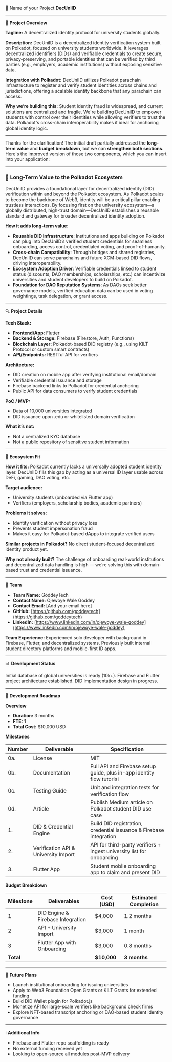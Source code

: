 📝 Name of your Project
**DecUniID**

---

🌟 **Project Overview**

**Tagline:** A decentralized identity protocol for university students globally.

**Description:**
DecUniID is a decentralized identity verification system built on Polkadot, focused on university students worldwide. It leverages decentralized identifiers (DIDs) and verifiable credentials to create secure, privacy-preserving, and portable identities that can be verified by third parties (e.g., employers, academic institutions) without exposing sensitive data.

**Integration with Polkadot:**
DecUniID utilizes Polkadot parachain infrastructure to register and verify student identities across chains and jurisdictions, offering a scalable identity backbone that any parachain can access.

**Why we’re building this:**
Student identity fraud is widespread, and current solutions are centralized and fragile. We're building DecUniID to empower students with control over their identities while allowing verifiers to trust the data. Polkadot's cross-chain interoperability makes it ideal for anchoring global identity logic.

---
Thanks for the clarification! The initial draft partially addressed the **long-term value** and **budget breakdown**, but we can **strengthen both sections**. Here's the improved version of those two components, which you can insert into your application:

---

### 🔮 **Long-Term Value to the Polkadot Ecosystem**

DecUniID provides a foundational layer for decentralized identity (DID) verification within and beyond the Polkadot ecosystem. As Polkadot scales to become the backbone of Web3, identity will be a critical pillar enabling trustless interactions. By focusing first on the university ecosystem—a globally distributed, high-trust domain—DecUniID establishes a reusable standard and gateway for broader decentralized identity adoption.

**How it adds long-term value:**

* **Reusable DID Infrastructure**: Institutions and apps building on Polkadot can plug into DecUniID’s verified student credentials for seamless onboarding, access control, credentialed voting, and proof-of-humanity.
* **Cross-chain Compatibility**: Through bridges and shared registries, DecUniID can serve parachains and future XCM-based DID flows, driving interoperability.
* **Ecosystem Adoption Driver**: Verifiable credentials linked to student status (discounts, DAO memberships, scholarships, etc.) can incentivize universities and student developers to build on Polkadot.
* **Foundation for DAO Reputation Systems**: As DAOs seek better governance models, verified education data can be used in voting weightings, task delegation, or grant access.

---

🔍 **Project Details**

**Tech Stack:**

* **Frontend/App:** Flutter
* **Backend & Storage:** Firebase (Firestore, Auth, Functions)
* **Blockchain Layer:** Polkadot-based DID registry (e.g., using KILT Protocol or custom smart contracts)
* **API/Endpoints:** RESTful API for verifiers

**Architecture:**

* DID creation on mobile app after verifying institutional email/domain
* Verifiable credential issuance and storage
* Firebase backend links to Polkadot for credential anchoring
* Public API for data consumers to verify student credentials

**PoC / MVP:**

* Data of 10,000 universities integrated
* DID issuance upon .edu or whitelisted domain verification

**What it’s not:**

* Not a centralized KYC database
* Not a public repository of sensitive student information

---

🧩 **Ecosystem Fit**

**How it fits:**
Polkadot currently lacks a universally adopted student identity layer. DecUniID fills this gap by acting as a universal ID layer usable across DeFi, gaming, DAO voting, etc.

**Target audience:**

* University students (onboarded via Flutter app)
* Verifiers (employers, scholarship bodies, academic partners)

**Problems it solves:**

* Identity verification without privacy loss
* Prevents student impersonation fraud
* Makes it easy for Polkadot-based dApps to integrate verified users

**Similar projects in Polkadot?**
No direct student-focused decentralized identity product yet.

**Why not already built?**
The challenge of onboarding real-world institutions and decentralized data handling is high — we’re solving this with domain-based trust and credential issuance.

---

👥 **Team**

* **Team Name:** GoddeyTech
* **Contact Name:** Ojewoye Wale Goddey
* **Contact Email:** \[Add your email here]
* **GitHub:** [https://github.com/goddeytech](https://github.com/goddeytech)
* **LinkedIn:** [https://www.linkedin.com/in/ojewoye-wale-goddey](https://www.linkedin.com/in/ojewoye-wale-goddey)

**Team Experience:**
Experienced solo developer with background in Firebase, Flutter, and decentralized systems. Previously built internal student directory platforms and mobile-first ID apps.

---

📊 **Development Status**

Initial database of global universities is ready (10k+).
Firebase and Flutter project architecture established.
DID implementation design in progress.

---

📅 **Development Roadmap**

**Overview**

* **Duration:** 3 months
* **FTE:** 1
* **Total Cost:** \$10,000 USD

**Milestones**

| Number | Deliverable                          | Specification                                                         |
| ------ | ------------------------------------ | --------------------------------------------------------------------- |
| 0a.    | License                              | MIT                                                                   |
| 0b.    | Documentation                        | Full API and Firebase setup guide, plus in-app identity flow tutorial |
| 0c.    | Testing Guide                        | Unit and integration tests for verification flow                      |
| 0d.    | Article                              | Publish Medium article on Polkadot student DID use case               |
| 1.     | DID & Credential Engine              | Build DID registration, credential issuance & Firebase integration    |
| 2.     | Verification API & University Import | API for third-party verifiers + ingest university list for onboarding |
| 3.     | Flutter App                          | Student mobile onboarding app to claim and present DID                |

**Budget Breakdown**

| Milestone | Deliverables                      | Cost (USD)   | Estimated Completion |
| --------- | --------------------------------- | ------------ | -------------------- |
| 1         | DID Engine & Firebase Integration | \$4,000      | 1.2 months           |
| 2         | API + University Import           | \$3,000      | 1 month              |
| 3         | Flutter App with Onboarding       | \$3,000      | 0.8 months           |
| **Total** |                                   | **\$10,000** | **3 months**         |

---

🔮 **Future Plans**

* Launch institutional onboarding for issuing universities
* Apply to Web3 Foundation Open Grants or KILT Grants for extended funding
* Build DID Wallet plugin for Polkadot.js
* Monetize API for large-scale verifiers like background check firms
* Explore NFT-based transcript anchoring or DAO-based student identity governance

---

ℹ️ **Additional Info**

* Firebase and Flutter repo scaffolding is ready
* No external funding received yet
* Looking to open-source all modules post-MVP delivery
